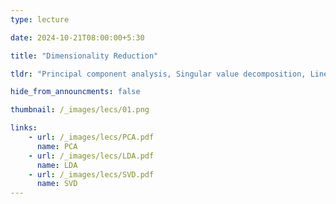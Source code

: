 ```yaml
---
type: lecture

date: 2024-10-21T08:00:00+5:30

title: "Dimensionality Reduction"

tldr: "Principal component analysis, Singular value decomposition, Linear Discriminant analysis"

hide_from_announcments: false

thumbnail: /_images/lecs/01.png

links: 
    - url: /_images/lecs/PCA.pdf
      name: PCA
    - url: /_images/lecs/LDA.pdf
      name: LDA
    - url: /_images/lecs/SVD.pdf
      name: SVD
---
```

